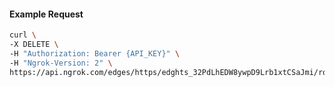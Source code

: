 <!-- Code generated for API Clients. DO NOT EDIT. -->

#### Example Request

```bash
curl \
-X DELETE \
-H "Authorization: Bearer {API_KEY}" \
-H "Ngrok-Version: 2" \
https://api.ngrok.com/edges/https/edghts_32PdLhEDW8ywpD9Lrb1xtCSaJmi/routes/edghtsrt_32PdLd4HHu1I2oUOVvwvtttMvXh/user_agent_filter
```
